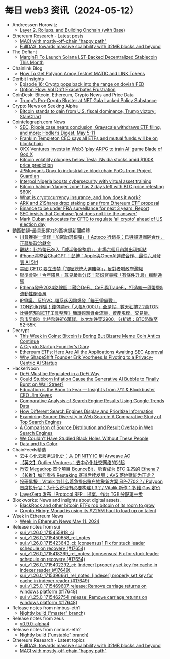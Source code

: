 # 每日 web3 资讯（2024-05-12）

- Andreessen Horowitz
  - [Layer 2, Rollups, and Building Onchain (with Base)](https://a16zcrypto.com/posts/podcast/layer-2-rollups-base-building-onchain-jesse-pollak/)
- Ethereum Research - Latest posts
  - [MACI with mostly-off-chain "happy path"](https://ethresear.ch/t/maci-with-mostly-off-chain-happy-path/19527#post_1)
  - [FullDAS: towards massive scalability with 32MB blocks and beyond](https://ethresear.ch/t/fulldas-towards-massive-scalability-with-32mb-blocks-and-beyond/19529#post_1)
- The Defiant
  - [MarginFi To Launch Solana LST-Backed Decentralized Stablecoin This Month](https://thedefiant.io/news/defi/marginfi-to-launch-solana-lst-backed-decentralized-stablecoin-this-month)
- Chainlink Blog
  - [How To Get Polygon Amoy Testnet MATIC and LINK Tokens](https://blog.chain.link/polygon-amoy-matic/)
- Deribit Insights
  - [Episode 16: Crypto pops back into the range on dovish FED](https://insights.deribit.com/crypto-options-unplugged/episode-16-crypto-pops-back-into-the-range-on-dovish-fed/)
  - [Option Flow: Vol Drift Exacerbates Frustration](https://insights.deribit.com/option-flows/option-flow-vol-drift-exacerbates-frustration/)
- CoinDesk: Bitcoin, Ethereum, Crypto News and Price Data
  - [Trump’s Pro-Crypto Bluster at NFT Gala Lacked Policy Substance](https://www.coindesk.com/policy/2024/05/11/trumps-pro-crypto-bluster-at-nft-gala-lacked-policy-substance/?utm_medium=referral&utm_source=rss&utm_campaign=headlines)
- Crypto News on Seeking Alpha
  - [Bitcoin stands to gain from U.S. fiscal dominance, Trump victory: StanChart](https://seekingalpha.com/news/4103869-bitcoin-stands-to-gain-from-us-fiscal-dominance-trump-victory-stanchart?utm_source=feed_news_crypto&utm_medium=referral&feed_item_type=news)
- Cointelegraph.com News
  - [SEC, Ripple case nears conclusion, Grayscale withdraws ETF filing, and more: Hodler’s Digest, May 5-11](https://cointelegraph.com/magazine/sec-ripple-case-nears-conclusion-grayscale-withdraws-etf-filing-hodlers-digest-may-5-11/)
  - [Franklin Templeton CEO says all ETFs and mutual funds will be on blockchain](https://cointelegraph.com/news/franklin-templeton-ceo-etfs-mutual-funds-blockchain)
  - [OKX Ventures invests in Web3 ‘play ARPG to train AI’ game Blade of God X](https://cointelegraph.com/news/okx-ventures-invests-web3-play-arpg-to-train-ai-artificial-intelligence-game-blade-of-god-x)
  - [Bitcoin volatility plunges below Tesla, Nvidia stocks amid $100K price prediction](https://cointelegraph.com/news/bitcoin-volatile-tesla-nvidia-stocks-100k-price-prediction)
  - [JPMorgan’s Onyx to industrialize blockchain PoCs from Project Guardian](https://cointelegraph.com/news/jpmorgan-s-onyx-to-industrialize-blockchain-pocs-from-project-guardian)
  - [Interpol Nigeria boosts cybersecurity with virtual asset training](https://cointelegraph.com/news/nigeria-interpol-trains-on-virtual-asset-forensics-to-combat-cybercrime)
  - [Bitcoin halving &#039;danger zone&#039; has 2 days left with BTC price retesting $60K](https://cointelegraph.com/news/bitcoin-halving-danger-zone-2-days-btc-price-retesting-60k)
  - [What is cryptocurrency insurance, and how does it work?](https://cointelegraph.com/explained/what-is-cryptocurrency-insurance-and-how-does-it-work)
  - [ARK and 21Shares drop staking plans from Ethereum ETF proposal](https://cointelegraph.com/news/ark-invest-21shares-drop-staking-from-ethereum-etf-proposal)
  - [Binance to be under FRA surveillance for next 3 years: Report](https://cointelegraph.com/news/crypto-exchange-binance-monitor-forensic-risk-alliance-plea-deal)
  - [SEC insists that Coinbase ‘just does not like the answer’](https://cointelegraph.com/news/united-states-sec-crypto-exchange-coinbase-interlocutory-appeal)
  - [Mark Cuban advocates for CFTC to regulate ‘all crypto’ ahead of US election day](https://cointelegraph.com/news/mark-cuban-cryptocurrency-cftc-regulation-united-states-sec)
- 動區動趨-最具影響力的區塊鏈新聞媒體
  - [川普獲得一億鎂「加密助選銀彈」！Azteco 行銷長：已與競選團隊合作，正募集政治獻金](https://www.blocktempo.com/azteco-cmo-announces-it-has-worked-with-trump-team-to-develop-crypto-policy/)
  - [觀點：比特幣已進入「減半後盤整期」，市場六個月內將出現低點](https://www.blocktempo.com/bitcoin-has-entered-a-post-halving-consolidation-period/)
  - [iPhone將整合ChatGPT！彭博：Apple與OpenAI達成合作、最快六月發表 AI Siri](https://www.blocktempo.com/apple-nears-deal-with-openai/)
  - [美國 CFTC 要立法禁「加密總統大選賭盤」，反對者喊政府濫權](https://www.blocktempo.com/us-cftc-proposes-legislation-to-ban-prediction-platforms-from-betting-on-political-outcomes/)
  - [聯準會對「今年降息」意見嚴重分歧！部份官員喊「有條件升息」抑制通膨](https://www.blocktempo.com/fed-officials-are-divided-on-cutting-interest-rates-this-year/)
  - [Ethena發佈2024路線圖：融合DeFi、CeFi與TradeFi，打造統一貨幣層&流動性聚合層](https://www.blocktempo.com/ethena-plans-to-reinvent-and-promote-the-integration-of-defi-cefi-and-tradefi/)
  - [IP爭議、反抗VC..貓系迷因幣爆發「貓王爭霸戰」](https://www.blocktempo.com/competition-for-cat-meme-coins-is-fierce/)
  - [TON釣魚詐騙！錢包顯示「入帳5,000U」全是假，數天狂捲2.2萬TON](https://www.blocktempo.com/phishing-scam-occurs-in-ton-transfers/)
  - [比特幣現貨ETF工具整理》簡單觀測資金流量、資產規模、交易量..](https://www.blocktempo.com/bitcoin-spot-etf-tools-collection/)
  - [幣市早報》比特幣跌近6萬鎂、以太坊跌穿2900，分析師：BTC恐跌至52-55K](https://www.blocktempo.com/bitcoin-drops-nearly-60000/)
- Decrypt
  - [This Week in Coins: Bitcoin Is Boring But Bizarre Meme Coin Antics Continue](https://decrypt.co/230265/this-week-in-coins-bitcoin-boring-meme-coins-down)
  - [A Crypto Startup Founder’s Diary](https://decrypt.co/230365/crypto-startup-founder-diary)
  - [Ethereum ETFs: Here Are All the Applications Awaiting SEC Approval](https://decrypt.co/230228/ethereum-etfs-all-applications-awaiting-sec-approval)
  - [Why ShapeShift Founder Erik Voorhees Is Pivoting to a Privacy-Centric AI Startup](https://decrypt.co/230281/venice-ai-shapeshift-founder-erik-voorhees-morpheus-open-source)
- HackerNoon
  - [DeFi Must be Regulated in a DeFi Way](https://hackernoon.com/defi-must-be-regulated-in-a-defi-way?source=rss)
  - [Could Stubborn Inflation Cause the Generative AI Bubble to Finally Burst on Wall Street?](https://hackernoon.com/could-stubborn-inflation-cause-the-generative-ai-bubble-to-finally-burst-on-wall-street?source=rss)
  - [Education is the Boon to Fear — Insights from 7/11 & Blockbuster CEO Jim Keyes](https://hackernoon.com/education-is-the-boon-to-fear-insights-from-711-and-blockbuster-ceo-jim-keyes?source=rss)
  - [Comparative Analysis of Search Engine Results Using Google Trends Data](https://hackernoon.com/comparative-analysis-of-search-engine-results-using-google-trends-data?source=rss)
  - [How Different Search Engines Display and Prioritize Information](https://hackernoon.com/how-different-search-engines-display-and-prioritize-information?source=rss)
  - [Examining Source Diversity in Web Search: A Comparative Study of Top Search Engines](https://hackernoon.com/examining-source-diversity-in-web-search-a-comparative-study-of-top-search-engines?source=rss)
  - [A Comparison of Source Distribution and Result Overlap in Web Search Engines](https://hackernoon.com/a-comparison-of-source-distribution-and-result-overlap-in-web-search-engines?source=rss)
  - [We Couldn't Have Studied Black Holes Without These People](https://hackernoon.com/we-couldnt-have-studied-black-holes-without-these-people?source=rss)
  - [Data and Its Color](https://hackernoon.com/data-and-its-color?source=rss)
- ChainFeeds精选
  - [去中心化云服务进化史：从 DFINITY IC 到 Arweave AO](https://permadao.notion.site/DFINITY-IC-Arweave-AO-75e6a643f2e8463eaae1d42cc9d08257)
  - [【英文】Outlier Ventures：去中心化社交网络的兴起](https://outlierventures.io/article/the-rise-of-decentralised-social-networks-why-web3-founders-are-paying-attention-to-the-new-wave-of-decentralised-social-networks/)
  - [币安 Megadrop 首个项目 BounceBit，能否成为 BTC 生态的 Ethena？](https://mp.weixin.qq.com/s/Agk7w6NvXhvx0slX_xW4fA)
  - [【长推】如何看待 Restaking 赛道后续发展：AVS 落地赋能为正途？](https://twitter.com/tmel0211/status/1788818680782209134)
  - [投研早报丨Vitalik 为什么着急提出账户抽象新方案 EIP-7702？/ Polygon 首席执行官：为什么说没有必要构建 L3？/ Vitalik 新作：多维 Gas 定价]()
  - [LayerZero 发布「Protocol RFP」提案，作为 TGE 分配第一步](https://commonwealth.im/layerzero/discussion/17246-protocol-rfp)
- Blockworks: News and insights about digital assets.
  - [BlackRock and other bitcoin ETFs rob bitcoin of its room to grow](https://blockworks.co/news/blackrock-bitcoin-etfs-scarcity)
  - [Crypto Hiring: Monad is using its $225M haul to load up on talent](https://blockworks.co/news/monad-labs-loading-up-on-talent)
- Week in Ethereum News
  - [Week in Ethereum News  May 11, 2024](https://weekinethereumnews.com/week-in-ethereum-news-may-11-2024/)
- Release notes from sui
  - [sui_v1.26.0_1715455818_ci](https://github.com/MystenLabs/sui/releases/tag/sui_v1.26.0_1715455818_ci)
  - [sui_v1.26.0_1715450658_rel_notes](https://github.com/MystenLabs/sui/releases/tag/sui_v1.26.0_1715450658_rel_notes)
  - [sui_v1.26.0_1715423643_ci: [consensus] Fix for stuck leader schedule on recovery (#17654)](https://github.com/MystenLabs/sui/releases/tag/sui_v1.26.0_1715423643_ci)
  - [sui_v1.26.0_1715418269_rel_notes: [consensus] Fix for stuck leader schedule on recovery (#17654)](https://github.com/MystenLabs/sui/releases/tag/sui_v1.26.0_1715418269_rel_notes)
  - [sui_v1.26.0_1715402292_ci: [indexer] properly set key for cache in indexer reader (#17649)](https://github.com/MystenLabs/sui/releases/tag/sui_v1.26.0_1715402292_ci)
  - [sui_v1.26.0_1715396661_rel_notes: [indexer] properly set key for cache in indexer reader (#17649)](https://github.com/MystenLabs/sui/releases/tag/sui_v1.26.0_1715396661_rel_notes)
  - [sui_v1.25.0_1715469607_release: Remove carriage returns on windows platform (#17648)](https://github.com/MystenLabs/sui/releases/tag/sui_v1.25.0_1715469607_release)
  - [sui_v1.25.0_1715462754_release: Remove carriage returns on windows platform (#17648)](https://github.com/MystenLabs/sui/releases/tag/sui_v1.25.0_1715462754_release)
- Release notes from nimbus-eth1
  - [Nightly build ("master" branch)](https://github.com/status-im/nimbus-eth1/releases/tag/nightly)
- Release notes from zeus
  - [v0.9.0-alpha4](https://github.com/ZeusLN/zeus/releases/tag/v0.9.0-alpha4)
- Release notes from nimbus-eth2
  - [Nightly build ("unstable" branch)](https://github.com/status-im/nimbus-eth2/releases/tag/nightly)
- Ethereum Research - Latest topics
  - [FullDAS: towards massive scalability with 32MB blocks and beyond](https://ethresear.ch/t/fulldas-towards-massive-scalability-with-32mb-blocks-and-beyond/19529)
  - [MACI with mostly-off-chain "happy path"](https://ethresear.ch/t/maci-with-mostly-off-chain-happy-path/19527)
